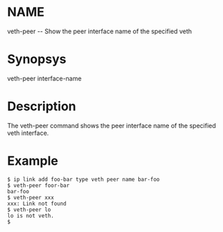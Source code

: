# NAME

veth-peer -- Show the peer interface name of the specified veth

# Synopsys

veth-peer interface-name

# Description

The veth-peer command shows the peer interface name of the
specified veth interface.

# Example

```
$ ip link add foo-bar type veth peer name bar-foo
$ veth-peer foor-bar
bar-foo
$ veth-peer xxx
xxx: Link not found
$ veth-peer lo
lo is not veth.
$
```

